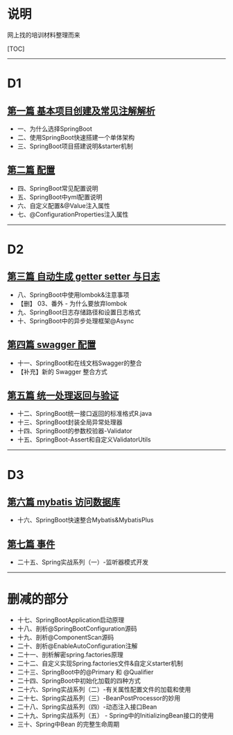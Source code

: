 # 说明
网上找的培训材料整理而来  

[TOC]


---
# D1

## [第一篇 基本项目创建及常见注解解析](1-start.md)
* 一、为什么选择SpringBoot
* 二、使用SpringBoot快速搭建一个单体架构
* 三、SpringBoot项目搭建说明&starter机制


## [第二篇 配置](2-config.md)
* 四、SpringBoot常见配置说明
* 五、SpringBoot中yml配置说明
* 六、自定义配置&@Value注入属性
* 七、@ConfigurationProperties注入属性


----
# D2

## [第三篇 自动生成 getter setter 与日志](3-lombok-log.md)
* 八、SpringBoot中使用lombok&注意事项
* 【删】 03、番外 - 为什么要放弃lombok
* 九、SpringBoot日志存储路径和设置日志格式
* 十、SpringBoot中的异步处理框架@Async

## [第四篇 swagger 配置](4-swagger.md)
* 十一、SpringBoot和在线文档Swagger的整合
* 【补充】新的 Swagger 整合方式

## [第五篇 统一处理返回与验证](5-advise-validate.md)
* 十二、SpringBoot统一接口返回的标准格式R.java
* 十三、SpringBoot封装全局异常处理器
* 十四、SpringBoot的参数校验器-Validator
* 十五、SpringBoot-Assert和自定义ValidatorUtils

----
# D3

## [第六篇 mybatis 访问数据库](6-mybatis.md)
* 十六、SpringBoot快速整合Mybatis&MybatisPlus

## [第七篇 事件](7-event.md)
* 二十五、Spring实战系列（一）-监听器模式开发



-----
# 删减的部分
* 十七、SpringBootApplication启动原理
* 十八、剖析@SpringBootConfiguration源码
* 十九、剖析@ComponentScan源码
* 二十、剖析@EnableAutoConfiguration注解
* 二十一、剖析解密spring.factories原理
* 二十二、自定义实现Spring.factories文件&自定义starter机制
* 二十三、SpringBoot中的@Primary 和 @Qualifier
* 二十四、SpringBoot中初始化加载的四种方式
* 二十六、Spring实战系列（二）-有关属性配置文件的加载和使用
* 二十七、Spring实战系列（三）-BeanPostProcessor的妙用
* 二十八、Spring实战系列（四）-动态注入接口Bean
* 二十九、Spring实战系列（五） - Spring中的InitializingBean接口的使用
* 三十、Spring中Bean 的完整生命周期